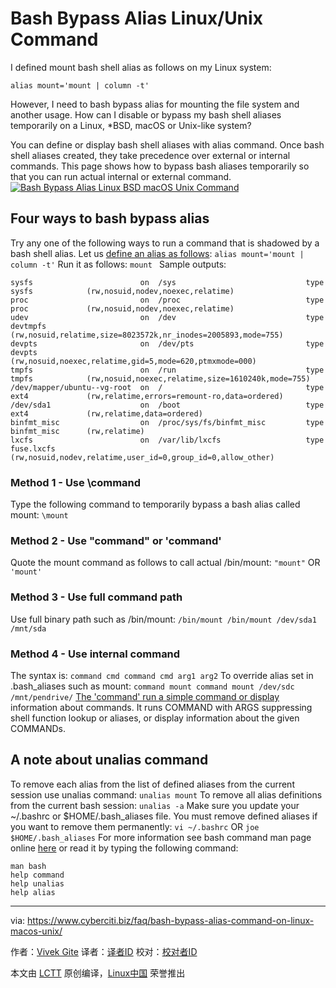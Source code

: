 Bash Bypass Alias Linux/Unix Command
======
I defined mount bash shell alias as follows on my Linux system:
```
alias mount='mount | column -t'
```
However, I need to bash bypass alias for mounting the file system and another usage. How can I disable or bypass my bash shell aliases temporarily on a Linux, *BSD, macOS or Unix-like system?



You can define or display bash shell aliases with alias command. Once bash shell aliases created, they take precedence over external or internal commands. This page shows how to bypass bash aliases temporarily so that you can run actual internal or external command.
[![Bash Bypass Alias Linux BSD macOS Unix Command][1]][1]

## Four ways to bash bypass alias


Try any one of the following ways to run a command that is shadowed by a bash shell alias. Let us [define an alias as follows][2]:
`alias mount='mount | column -t'`
Run it as follows:
`mount `
Sample outputs:
```
sysfs                        on  /sys                             type  sysfs            (rw,nosuid,nodev,noexec,relatime)
proc                         on  /proc                            type  proc             (rw,nosuid,nodev,noexec,relatime)
udev                         on  /dev                             type  devtmpfs         (rw,nosuid,relatime,size=8023572k,nr_inodes=2005893,mode=755)
devpts                       on  /dev/pts                         type  devpts           (rw,nosuid,noexec,relatime,gid=5,mode=620,ptmxmode=000)
tmpfs                        on  /run                             type  tmpfs            (rw,nosuid,noexec,relatime,size=1610240k,mode=755)
/dev/mapper/ubuntu--vg-root  on  /                                type  ext4             (rw,relatime,errors=remount-ro,data=ordered)
/dev/sda1                    on  /boot                            type  ext4             (rw,relatime,data=ordered)
binfmt_misc                  on  /proc/sys/fs/binfmt_misc         type  binfmt_misc      (rw,relatime)
lxcfs                        on  /var/lib/lxcfs                   type  fuse.lxcfs       (rw,nosuid,nodev,relatime,user_id=0,group_id=0,allow_other)
```

### Method 1 - Use \command

Type the following command to temporarily bypass a bash alias called mount:
`\mount`

### Method 2 - Use "command" or 'command'

Quote the mount command as follows to call actual /bin/mount:
`"mount"`
OR
`'mount'`

### Method 3 - Use full command path

Use full binary path such as /bin/mount:
`/bin/mount
/bin/mount /dev/sda1 /mnt/sda`

### Method 4 - Use internal command

The syntax is:
`command cmd
command cmd arg1 arg2`
To override alias set in .bash_aliases such as mount:
`command mount
command mount /dev/sdc /mnt/pendrive/`
[The 'command' run a simple command or display][3] information about commands. It runs COMMAND with ARGS suppressing shell function lookup or aliases, or display information about the given COMMANDs.

## A note about unalias command

To remove each alias from the list of defined aliases from the current session use unalias command:
`unalias mount`
To remove all alias definitions from the current bash session:
`unalias -a`
Make sure you update your ~/.bashrc or $HOME/.bash_aliases file. You must remove defined aliases if you want to remove them permanently:
`vi ~/.bashrc`
OR
`joe $HOME/.bash_aliases`
For more information see bash command man page online [here][4] or read it by typing the following command:
```
man bash
help command
help unalias
help alias
```


--------------------------------------------------------------------------------

via: https://www.cyberciti.biz/faq/bash-bypass-alias-command-on-linux-macos-unix/

作者：[Vivek Gite][a]
译者：[译者ID](https://github.com/译者ID)
校对：[校对者ID](https://github.com/校对者ID)

本文由 [LCTT](https://github.com/LCTT/TranslateProject) 原创编译，[Linux中国](https://linux.cn/) 荣誉推出

[a]:https://www.cyberciti.biz
[1]:https://www.cyberciti.biz/media/new/faq/2017/10/Bash-Bypass-Alias-Linux-BSD-macOS-Unix-Command.jpg
[2]:https://bash.cyberciti.biz/guide/Create_and_use_aliases
[3]:https://bash.cyberciti.biz/guide/Command
[4]:https://www.gnu.org/software/bash/manual/bash.html
